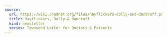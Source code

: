 ```yaml
---
source:
  url: https://wiki.chadnet.org/files/hayflickers-dolly-and-dandruff.pdf
  title: Hayflickers, Dolly & dandruff 
  kind: newsletter
  series: Townsend Letter for Doctors & Patients
---
```

